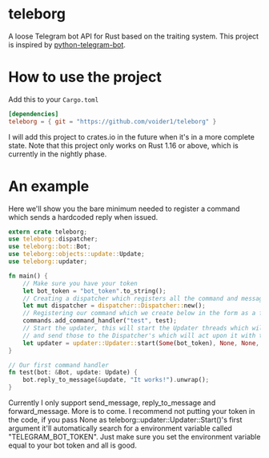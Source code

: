 # teleborg
A loose Telegram bot API for Rust based on the traiting system.
This project is inspired by [python-telegram-bot](https://github.com/python-telegram-bot/python-telegram-bot).

How to use the project
======================
Add this to your `Cargo.toml`
``` toml
[dependencies]
teleborg = { git = "https://github.com/voider1/teleborg" }
```
I will add this project to crates.io in the future when it's in a more complete state.
Note that this project only works on Rust 1.16 or above, which is currently in the nightly phase.

An example
==========
Here we'll show you the bare minimum needed to register a command which sends a hardcoded reply when issued.

```Rust
extern crate teleborg;
use teleborg::dispatcher;
use teleborg::bot::Bot;
use teleborg::objects::update::Update;
use teleborg::updater;

fn main() {
    // Make sure you have your token
    let bot_token = "bot_token".to_string();
    // Creating a dispatcher which registers all the command and message handlers
    let mut dispatcher = dispatcher::Dispatcher::new();
    // Registering our command which we create below in the form as a function
    commands.add_command_handler("test", test);
    // Start the updater, this will start the Updater threads which will poll for updates
    // and send those to the Dispatcher's which will act upon it with the registered handlers
    let updater = updater::Updater::start(Some(bot_token), None, None, None, commands);
}

// Our first command handler
fn test(bot: &Bot, update: Update) {
    bot.reply_to_message(&update, "It works!").unwrap();
}
```

Currently I only support send_message, reply_to_message and forward_message. More is to come.
I recommend not putting your token in the code, if you pass None as teleborg::updater::Updater::Start()'s first argument it'll automatically search for a environment variable called "TELEGRAM_BOT_TOKEN".
Just make sure you set the environment variable equal to your bot token and all is good.
